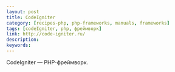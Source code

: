 ```yaml
---
layout: post
title: CodeIgniter
category: [recipes-php, php-frameworks, manuals, frameworks]
tags: [codeIgniter, php, фреймворк]
link: http://code-igniter.ru/
description:
keywords:
---
```


<p>CodeIgniter — PHP-фреймворк.</p>
